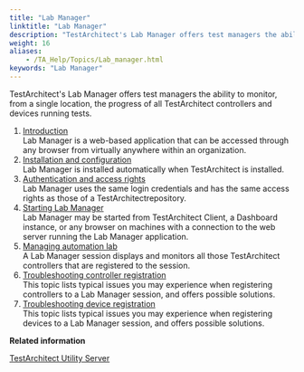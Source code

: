 ```yaml
--- 
title: "Lab Manager"
linktitle: "Lab Manager"
description: "TestArchitect's Lab Manager offers test managers the ability to monitor, from a single location, the progress of all TestArchitect controllers and devices running tests."
weight: 16
aliases: 
    - /TA_Help/Topics/Lab_manager.html
keywords: "Lab Manager"
---
```


TestArchitect's Lab Manager offers test managers the ability to monitor, from a single location, the progress of all TestArchitect controllers and devices running tests.

1.  [Introduction](/TA_Help/Topics/Lab_manager_intro.html)  
Lab Manager is a web-based application that can be accessed through any browser from virtually anywhere within an organization.
2.  [Installation and configuration](/TA_Help/Topics/Lab_manager_install_configure.html)  
Lab Manager is installed automatically when TestArchitect is installed.
3.  [Authentication and access rights](/TA_Help/Topics/Lab_manager_authentication.html)  
Lab Manager uses the same login credentials and has the same access rights as those of a TestArchitectrepository.
4.  [Starting Lab Manager](/TA_Help/Topics/Lab_manager_starting.html)  
Lab Manager may be started from TestArchitect Client, a Dashboard instance, or any browser on machines with a connection to the web server running the Lab Manager application.
5.  [Managing automation lab](/TA_Help/Topics/Lab_manager_managing_auto_lab.html)  
A Lab Manager session displays and monitors all those TestArchitect controllers that are registered to the session.
6.  [Troubleshooting controller registration](/TA_Help/Topics/Lab_manager_troubleshoot_controller_registration.html)  
This topic lists typical issues you may experience when registering controllers to a Lab Manager session, and offers possible solutions.
7.  [Troubleshooting device registration](/TA_Help/Topics/Lab_manager_troubleshoot_device_registration.html)  
This topic lists typical issues you may experience when registering devices to a Lab Manager session, and offers possible solutions.




**Related information**  


[TestArchitect Utility Server](/TA_Administration/Topics/TA_Utility_Server.html)

